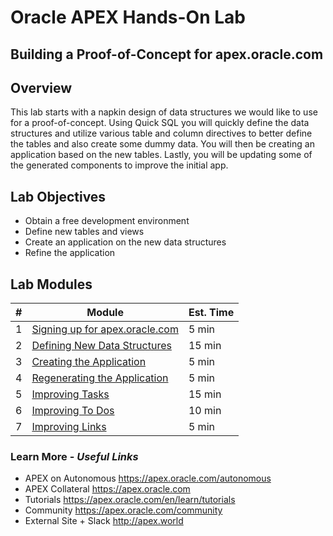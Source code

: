 # Oracle APEX Hands-On Lab

## Building a Proof-of-Concept for apex.oracle.com

## Overview 
This lab starts with a napkin design of data structures we would
like to use for a proof-of-concept. Using Quick SQL you will quickly
define the data structures and utilize various table and column
directives to better define the tables and also create some
dummy data. You will then be creating an application based on
the new tables. Lastly, you will be updating some of the generated
components to improve the initial app.

## Lab Objectives

* Obtain a free development environment
* Define new tables and views
* Create an application on the new data structures
* Refine the application

## Lab Modules

| # | Module | Est. Time |
| --- | --- | --- |
| 1 | [Signing up for apex.oracle.com](1-sign-up-apex.md) | 5 min |
| 2 | [Defining New Data Structures](2-using-quick-sql.md) | 15 min |
| 3 | [Creating the Application](3-create-app.md) | 5 min |
| 4 | [Regenerating the Application](4-regen-app.md) | 5 min |
| 5 | [Improving Tasks](5-improving-tasks.md) | 15 min |
| 6 | [Improving To Dos](6-improving-todos.md) | 10 min |
| 7 | [Improving Links](7-improving-links.md) | 5 min |

### Learn More - *Useful Links*

- APEX on Autonomous   https://apex.oracle.com/autonomous
- APEX Collateral   https://apex.oracle.com
- Tutorials   https://apex.oracle.com/en/learn/tutorials
- Community   https://apex.oracle.com/community
- External Site + Slack   http://apex.world

